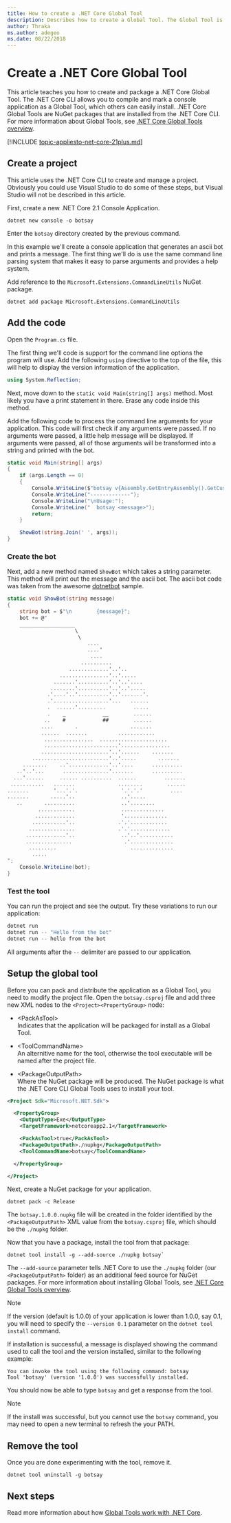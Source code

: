 ```yaml
---
title: How to create a .NET Core Global Tool
description: Describes how to create a Global Tool. The Global Tool is a console application that is installed through the .NET Core CLI.
author: Thraka
ms.author: adegeo
ms.date: 08/22/2018
---
```


# Create a .NET Core Global Tool

This article teaches you how to create and package a .NET Core Global Tool. The .NET Core CLI allows you to compile and mark a console application as a Global Tool, which others can easily install. .NET Core Global Tools are NuGet packages that are installed from the .NET Core CLI. For more information about Global Tools, see [.NET Core Global Tools overview][global-tool-info].

[!INCLUDE [topic-appliesto-net-core-21plus.md](../../../includes/topic-appliesto-net-core-21plus.md)]

## Create a project

This article uses the .NET Core CLI to create and manage a project. Obviously you could use Visual Studio to do some of these steps, but Visual Studio will not be described in this article.

First, create a new .NET Core 2.1 Console Application.

```console
dotnet new console -o botsay
```

Enter the `botsay` directory created by the previous command.

In this example we'll create a console application that generates an ascii bot and prints a message. The first thing we'll do is use the same command line parsing system that makes it easy to parse arguments and provides a help system.

Add reference to the `Microsoft.Extensions.CommandLineUtils` NuGet package.

```console
dotnet add package Microsoft.Extensions.CommandLineUtils
```

## Add the code

Open the `Program.cs` file.

The first thing we'll code is support for the command line options the program will use. Add the following `using` directive to the top of the file, this will help to display the version information of the application.

```csharp
using System.Reflection;
```

Next, move down to the `static void Main(string[] args)` method. Most likely you have a print statement in there. Erase any code inside this method.

Add the following code to process the command line arguments for your application. This code will first check if any arguments were passed. If no arguments were passed, a little help message will be displayed. If arguments were passed, all of those arguments will be transformed into a string and printed with the bot.

```csharp
static void Main(string[] args)
{
    if (args.Length == 0)
    {
        Console.WriteLine($"botsay v{Assembly.GetEntryAssembly().GetCustomAttribute<AssemblyInformationalVersionAttribute>().InformationalVersion}");
        Console.WriteLine("-------------");
        Console.WriteLine("\nUsage:");
        Console.WriteLine("  botsay <message>");
        return;
    }

    ShowBot(string.Join(' ', args));
}
```

### Create the bot

Next, add a new method named `ShowBot` which takes a string parameter. This method will print out the message and the ascii bot. The ascii bot code was taken from the awesome [dotnetbot](https://github.com/dotnet/core/blob/master/samples/dotnetsay/Program.cs) sample.

```csharp
static void ShowBot(string message)
{
    string bot = $"\n        {message}";
    bot += @"
    __________________
                      \
                       \
                          ....
                          ....'
                           ....
                        ..........
                    .............'..'..
                 ................'..'.....
               .......'..........'..'..'....
              ........'..........'..'..'.....
             .'....'..'..........'..'.......'.
             .'..................'...   ......
             .  ......'.........         .....
             .    _            __        ......
            ..    #            ##        ......
           ....       .                 .......
           ......  .......          ............
            ................  ......................
            ........................'................
           ......................'..'......    .......
        .........................'..'.....       .......
     ........    ..'.............'..'....      ..........
   ..'..'...      ...............'.......      ..........
  ...'......     ...... ..........  ......         .......
 ...........   .......              ........        ......
.......        '...'.'.              '.'.'.'         ....
.......       .....'..               ..'.....
   ..       ..........               ..'........
          ............               ..............
         .............               '..............
        ...........'..              .'.'............
       ...............              .'.'.............
      .............'..               ..'..'...........
      ...............                 .'..............
       .........                        ..............
        .....
";
    Console.WriteLine(bot);
}
```

### Test the tool

You can run the project and see the output. Try these variations to run our application:

```csharp
dotnet run
dotnet run -- "Hello from the bot"
dotnet run -- hello from the bot
```

All arguments after the `--` delimiter are passed to our application.

## Setup the global tool

Before you can pack and distribute the application as a Global Tool, you need to modify the project file. Open the `botsay.csproj` file and add three new XML nodes to the `<Project><PropertyGroup>` node:

- \<PackAsTool>  
Indicates that the application will be packaged for install as a Global Tool.

- \<ToolCommandName>  
An alternitive name for the tool, otherwise the tool executable will be named after the project file.

- \<PackageOutputPath>  
Where the NuGet package will be produced. The NuGet package is what the .NET Core CLI Global Tools uses to install your tool.

```xml
<Project Sdk="Microsoft.NET.Sdk">

  <PropertyGroup>
    <OutputType>Exe</OutputType>
    <TargetFramework>netcoreapp2.1</TargetFramework>

    <PackAsTool>true</PackAsTool>
    <PackageOutputPath>./nupkg</PackageOutputPath>
    <ToolCommandName>botsay</ToolCommandName>

  </PropertyGroup>

</Project>
```

Next, create a NuGet package for your application.

```console
dotnet pack -c Release
```

The `botsay.1.0.0.nupkg` file will be created in the folder identified by the `<PackageOutputPath>` XML value from the `botsay.csproj` file, which should be the `./nupkg` folder.

Now that you have a package, install the tool from that package: 

```console
dotnet tool install -g --add-source ./nupkg botsay`
```

The `--add-source` parameter tells .NET Core to use the `./nupkg` folder (our `<PackageOutputPath>` folder) as an additional feed source for NuGet packages. For more information about installing Global Tools, see [.NET Core Global Tools overview][global-tool-info].

> [!NOTE]
> If the version (default is 1.0.0) of your application is lower than 1.0.0, say 0.1, you will need to specify the `--version 0.1` parameter on the `dotnet tool install` command.

If installation is successful, a message is displayed showing the command used to call the tool and the version installed, similar to the following example:

```
You can invoke the tool using the following command: botsay
Tool 'botsay' (version '1.0.0') was successfully installed.
```

You should now be able to type `botsay` and get a response from the tool.

> [!NOTE]
> If the install was successful, but you cannot use the `botsay` command, you may need to open a new terminal to refresh the your PATH.

## Remove the tool

Once you are done experimenting with the tool, remove it.

```console
dotnet tool uninstall -g botsay
```

## Next steps

Read more information about how [Global Tools work with .NET Core][global-tool-info].


[global-tool-info]: global-tools.md